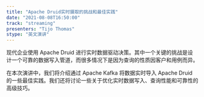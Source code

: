 ```yaml
---
title: "Apache Druid实时摄取的挑战和最佳实践"
date: "2021-08-08T16:50:00" 
track: "streaming"
presenters: "Tijo Thomas"
stype: "英文演讲"
---
```

现代企业使用 Apache Druid 进行实时数据驱动决策。其中一个关键的挑战是设计一个可靠的数据写入管道，而很多情况下是因为查询的性质因客户和用例而异。

在本次演讲中，我们将介绍通过 Apache Kafka 将数据实时导入 Apache Druid 的一些最佳实践。我们还将讨论一些关于优化实时数据写入、查询性能和可靠性的高级技巧。